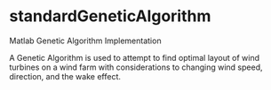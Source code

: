 # standardGeneticAlgorithm
Matlab Genetic Algorithm Implementation

A Genetic Algorithm is used to attempt to find optimal layout of wind turbines on a wind farm with considerations to changing wind speed, direction, and the wake effect.
